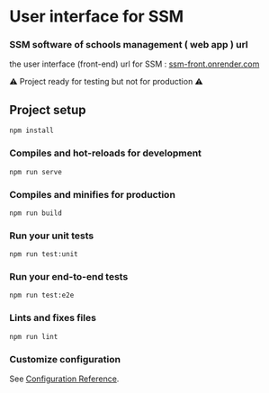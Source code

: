 # User interface for SSM

### SSM software of schools management ( web app ) url

the user interface (front-end) url for SSM : [ssm-front.onrender.com](https://ssm-front.onrender.com)

⚠️ Project ready for testing but not for production ⚠️

## Project setup
```
npm install
```

### Compiles and hot-reloads for development
```
npm run serve
```

### Compiles and minifies for production
```
npm run build
```

### Run your unit tests
```
npm run test:unit
```

### Run your end-to-end tests
```
npm run test:e2e
```

### Lints and fixes files
```
npm run lint
```

### Customize configuration
See [Configuration Reference](https://cli.vuejs.org/config/).
